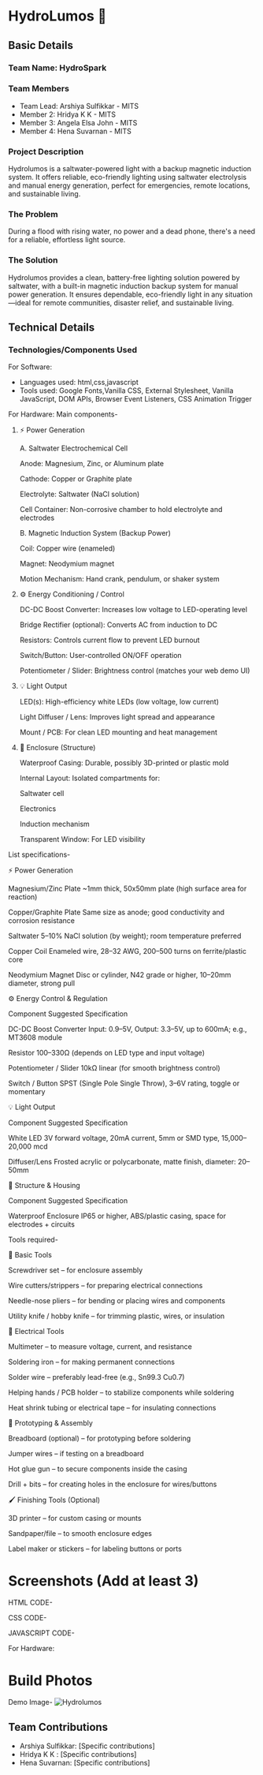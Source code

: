 # HydroLumos 🎯


## Basic Details
### Team Name: HydroSpark


### Team Members
- Team Lead: Arshiya Sulfikkar - MITS
- Member 2: Hridya K K - MITS
- Member 3: Angela Elsa John - MITS
- Member 4: Hena Suvarnan - MITS

### Project Description
Hydrolumos is a saltwater-powered light with a backup magnetic induction system. It offers reliable, eco-friendly lighting using saltwater electrolysis and manual energy generation, perfect for emergencies, remote locations, and sustainable living.

### The Problem 
During a flood with rising water, no power and a dead phone, there's a need for a reliable, effortless light source.

### The Solution 
Hydrolumos provides a clean, battery-free lighting solution powered by saltwater, with a built-in magnetic induction backup system for manual power generation. It ensures dependable, eco-friendly light in any situation—ideal for remote communities, disaster relief, and sustainable living.

## Technical Details
### Technologies/Components Used
For Software:
- Languages used: html,css,javascript
- Tools used: Google Fonts,Vanilla CSS, External Stylesheet, Vanilla JavaScript, DOM APIs, Browser Event Listeners, CSS Animation Trigger

For Hardware:
Main components-
1. ⚡ Power Generation
   
   A. Saltwater Electrochemical Cell

   Anode: Magnesium, Zinc, or Aluminum plate

   Cathode: Copper or Graphite plate

   Electrolyte: Saltwater (NaCl solution)

   Cell Container: Non-corrosive chamber to hold electrolyte and electrodes

   B. Magnetic Induction System (Backup Power)

   Coil: Copper wire (enameled)

   Magnet: Neodymium magnet

   Motion Mechanism: Hand crank, pendulum, or shaker system

3. ⚙️ Energy Conditioning / Control

   DC-DC Boost Converter: Increases low voltage to LED-operating level

   Bridge Rectifier (optional): Converts AC from induction to DC

   Resistors: Controls current flow to prevent LED burnout

   Switch/Button: User-controlled ON/OFF operation

   Potentiometer / Slider: Brightness control (matches your web demo UI)

5. 💡 Light Output

   LED(s): High-efficiency white LEDs (low voltage, low current)

   Light Diffuser / Lens: Improves light spread and appearance

   Mount / PCB: For clean LED mounting and heat management

7. 🧱 Enclosure (Structure)

   Waterproof Casing: Durable, possibly 3D-printed or plastic mold

   Internal Layout: Isolated compartments for:

   Saltwater cell

   Electronics

   Induction mechanism

   Transparent Window: For LED visibility

List specifications-

⚡ Power Generation
   
   Magnesium/Zinc Plate	~1mm thick, 50x50mm plate (high surface area for reaction)
   
   Copper/Graphite Plate	Same size as anode; good conductivity and corrosion resistance
   
   Saltwater	5–10% NaCl solution (by weight); room temperature preferred
   
   Copper Coil	Enameled wire, 28–32 AWG, 200–500 turns on ferrite/plastic core
   
   Neodymium Magnet	Disc or cylinder, N42 grade or higher, 10–20mm diameter, strong pull

⚙️ Energy Control & Regulation
   
   Component	Suggested Specification
   
   DC-DC Boost Converter	Input: 0.9–5V, Output: 3.3–5V, up to 600mA; e.g., MT3608 module
   
   Resistor	100–330Ω (depends on LED type and input voltage)
   
   Potentiometer / Slider	10kΩ linear (for smooth brightness control)
   
   Switch / Button	SPST (Single Pole Single Throw), 3–6V rating, toggle or momentary

💡 Light Output
   
   Component	Suggested Specification
   
   White LED	3V forward voltage, 20mA current, 5mm or SMD type, 15,000–20,000 mcd
   
   Diffuser/Lens	Frosted acrylic or polycarbonate, matte finish, diameter: 20–50mm


🧱 Structure & Housing
   
   Component	Suggested Specification
   
   Waterproof Enclosure	IP65 or higher, ABS/plastic casing, space for electrodes + circuits

Tools required-

🔧 Basic Tools
   
   Screwdriver set – for enclosure assembly
   
   Wire cutters/strippers – for preparing electrical connections
   
   Needle-nose pliers – for bending or placing wires and components
   
   Utility knife / hobby knife – for trimming plastic, wires, or insulation

🔌 Electrical Tools
   
   Multimeter – to measure voltage, current, and resistance
   
   Soldering iron – for making permanent connections
   
   Solder wire – preferably lead-free (e.g., Sn99.3 Cu0.7)
   
   Helping hands / PCB holder – to stabilize components while soldering
   
   Heat shrink tubing or electrical tape – for insulating connections


🧪 Prototyping & Assembly
   
   Breadboard (optional) – for prototyping before soldering
   
   Jumper wires – if testing on a breadboard
   
   Hot glue gun – to secure components inside the casing
   
   Drill + bits – for creating holes in the enclosure for wires/buttons

🖌️ Finishing Tools (Optional)
   
   3D printer – for custom casing or mounts
   
   Sandpaper/file – to smooth enclosure edges
   
   Label maker or stickers – for labeling buttons or ports


# Screenshots (Add at least 3)
HTML CODE-

CSS CODE-

JAVASCRIPT CODE-


For Hardware:
# Build Photos
Demo Image-
![Hydrolumos](https://github.com/user-attachments/assets/c150345c-d5be-41ff-81b2-448d1b90c6a9)

## Team Contributions
- Arshiya Sulfikkar: [Specific contributions]
- Hridya K K : [Specific contributions]
- Hena Suvarnan: [Specific contributions]

